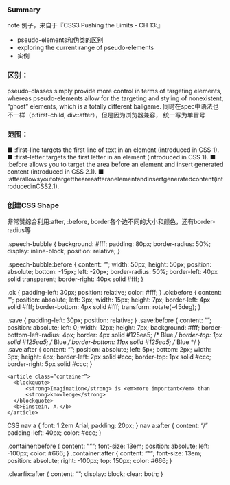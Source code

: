 

### Summary
note 例子，来自于『CSS3 Pushing the Limits - CH 13:』

- pseudo-elements和伪类的区别
- exploring the current range of pseudo-elements
- 实例

### 区别：
pseudo-classes simply provide more control in terms of targeting elements, whereas pseudo-elements allow for the targeting and styling of nonexistent, “ghost” elements, which is a totally different ballgame.
同时在spec中语法也不一样（p:first-child, div::after），但是因为浏览器兼容， 统一写为单冒号

### 范围：

■ :first-line targets the first line of text in an element (introduced in CSS 1).
■ :first-letter targets the first letter in an element (introduced in CSS 1).
■ :before allows you to target the area before an element and insert generated content (introduced in CSS 2.1).
■ :afterallowsyoutotargettheareaafteranelementandinsertgeneratedcontent(introducedinCSS2.1).



### 创建CSS Shape

非常赞综合利用:after, :before, border各个边不同的大小和颜色，还有border-radius等


.speech-bubble {
       background: #fff;
       padding: 80px;
       border-radius: 50%;
       display: inline-block;
       position: relative;
}

.speech-bubble:before {
       content: “”;
       width: 50px;
       height: 50px;
       position: absolute;
       bottom: -15px;
       left: -20px;
       border-radius: 50%;
       border-left: 40px solid transparent;
       border-right: 40px solid #fff;
}

.ok {
       padding-left: 30px;
       position: relative;
       color: #fff;
}
   .ok:before {
       content: “”;
       position: absolute;
       left: 3px;
       width: 15px;
       height: 7px;
       border-left: 4px solid #fff;
       border-bottom: 4px solid #fff;
       transform: rotate(-45deg);
}

.save {
       padding-left: 30px;
       position: relative;
}
.save:before {
    content: “”;
    position: absolute;
    left: 0;
    width: 12px;
    height: 7px;
    background: #fff;
    border-bottom-left-radius: 4px;
    border: 4px solid #125ea5; /* Blue */
    border-top: 1px solid #125ea5; /* Blue */
    border-bottom: 11px solid #125ea5; /* Blue */
}
   .save:after {
       content: “”;
       position: absolute;
       left: 5px;
       bottom: 2px;
       width: 3px;
       height: 4px;
       border-left: 2px solid #ccc;
       border-top: 1px solid #ccc;
       border-right: 5px solid #ccc;
}

```
<article class=”container”>
  <blockquote>
      <strong>Imagination</strong> is <em>more important</em> than
      <strong>knowledge</strong>
  </blockquote>
  <b>Einstein, A.</b>
</article>
```

CSS
   nav a {
       font: 1.2em Arial;
       padding: 20px;
}
   nav a:after {
       content: “/”
       padding-left: 40px;
       color: #ccc;
   }



 .container:before {
       content: “““;
       font-size: 13em;
       position: absolute;
       left: -100px;
       color: #666;
}
   .container:after {
       content: “““;
       font-size: 13em;
       position: absolute;
       right: -100px;
       top: 150px;
       color: #666;
   }


   .clearfix:after {
          content: “”;
          display: block;
          clear: both;
      }


